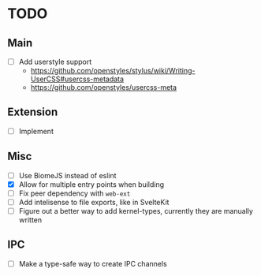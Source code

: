 # TODO

## Main
- [ ] Add userstyle support
  - https://github.com/openstyles/stylus/wiki/Writing-UserCSS#usercss-metadata
  - https://github.com/openstyles/usercss-meta

## Extension
- [ ] Implement

## Misc
- [ ] Use BiomeJS instead of eslint
- [x] Allow for multiple entry points when building
- [ ] Fix peer dependency with `web-ext`
- [ ] Add intelisense to file exports, like in SvelteKit
- [ ] Figure out a better way to add kernel-types, currently they are manually written

## IPC
- [ ] Make a type-safe way to create IPC channels
